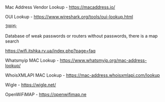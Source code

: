 Mac Address Vendor Lookup - https://macaddress.io/

OUI Lookup - https://www.wireshark.org/tools/oui-lookup.html

3Wifi:

   Database of weak passwords or routers without passwords, there is a map search
   
   https://wifi.itshka.rv.ua/index.php?page=faq

Whatsmyip MAC Lookup - https://www.whatsmyip.org/mac-address-lookup/

WhoisXMLAPI MAC Lookup - https://mac-address.whoisxmlapi.com/lookup

Wigle - https://wigle.net/

OpenWiFiMAP - https://openwifimap.ne

